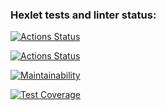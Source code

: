 ### Hexlet tests and linter status:
[![Actions Status](https://github.com/Zasovitsky/frontend-project-46/actions/workflows/hexlet-check.yml/badge.svg)](https://github.com/Zasovitsky/frontend-project-46/actions)

[![Actions Status](https://github.com/Zasovitsky/frontend-project-46/actions/workflows/node-check.yml/badge.svg)](https://github.com/Zasovitsky/frontend-project-46/actions)

[![Maintainability](https://api.codeclimate.com/v1/badges/39a4647499f05000828b/maintainability)](https://codeclimate.com/github/Zasovitsky/frontend-project-46/maintainability)

[![Test Coverage](https://api.codeclimate.com/v1/badges/39a4647499f05000828b/test_coverage)](https://codeclimate.com/github/Zasovitsky/frontend-project-46/test_coverage)